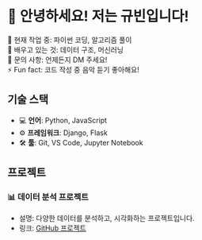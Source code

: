 # 👋 안녕하세요! 저는 규빈입니다!

🔭 현재 작업 중: 파이썬 코딩, 알고리즘 풀이  
🌱 배우고 있는 것: 데이터 구조, 머신러닝  
💬 문의 사항: 언제든지 DM 주세요!  
⚡ Fun fact: 코드 작성 중 음악 듣기 좋아해요!  

## 기술 스택
- 💻 **언어**: Python, JavaScript
- ⚙️ **프레임워크**: Django, Flask
- 🛠️ **툴**: Git, VS Code, Jupyter Notebook

## 프로젝트
### 📊 데이터 분석 프로젝트
- 설명: 다양한 데이터를 분석하고, 시각화하는 프로젝트입니다.
- 링크: [GitHub 프로젝트](https://github.com/your-username/project-name)
